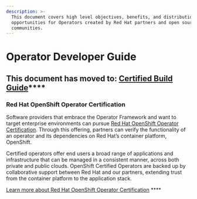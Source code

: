 ```yaml
---
description: >-
  This document covers high level objectives, benefits, and distribution
  opportunities for Operators created by Red Hat partners and open source
  communities.
---
```


# Operator Developer Guide

## **This document has moved to:** [**Certified Build Guide**](https://redhat-connect.gitbook.io/certified-operator-guide/)\*\*\*\*

### **Red Hat OpenShift Operator Certification** 

Software providers that embrace the Operator Framework and want to target enterprise environments can pursue [Red Hat OpenShift Operator Certification](https://connect.redhat.com/en/partner-with-us/red-hat-openshift-operator-certification). Through this offering, partners can verify the functionality of an operator and its dependencies on Red Hat’s container platform, OpenShift.

Certified operators offer end users a broad range of applications and infrastructure that can be managed in a consistent manner, across both private and public clouds. OpenShift Certified Operators are backed up by collaborative support between Red Hat and our partners, extending trust from the container platform to the application stack.

[Learn more about Red Hat OpenShift Operator Certification](https://connect.redhat.com/en/partner-with-us/red-hat-openshift-operator-certification) ****

